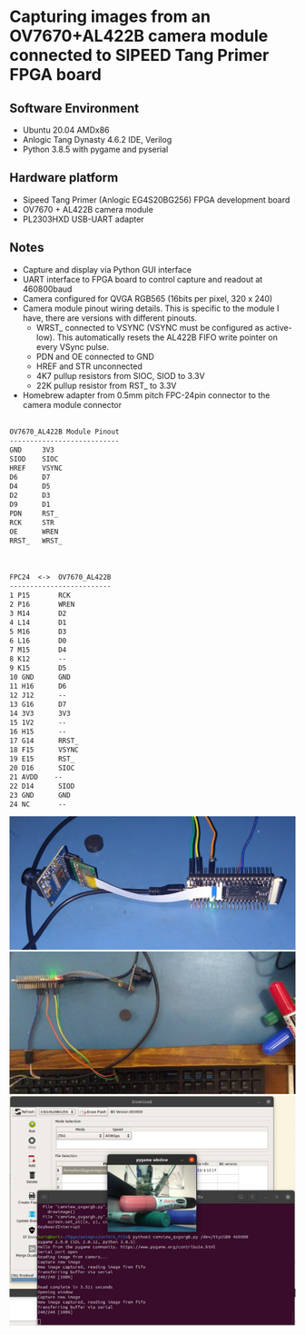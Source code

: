 # Capturing images from an OV7670+AL422B camera module connected to SIPEED Tang Primer FPGA board

## Software Environment
* Ubuntu 20.04 AMDx86
* Anlogic Tang Dynasty 4.6.2 IDE, Verilog
* Python 3.8.5 with pygame and pyserial

## Hardware platform
* Sipeed Tang Primer (Anlogic EG4S20BG256) FPGA development board
* OV7670 + AL422B camera module
* PL2303HXD USB-UART adapter

## Notes
* Capture and display via Python GUI interface
* UART interface to FPGA board to control capture and readout at 460800baud
* Camera configured for QVGA RGB565 (16bits per pixel, 320 x 240)
* Camera module pinout wiring details. This is specific to the module I have, there are versions with different pinouts.
    * WRST_ connected to VSYNC (VSYNC must be configured as active-low). This automatically resets the AL422B FIFO write
    pointer on every VSync pulse.
    * PDN and OE connected to GND
    * HREF and STR unconnected
    * 4K7 pullup resistors from SIOC, SIOD to 3.3V
    * 22K pullup resistor from RST_ to 3.3V
* Homebrew adapter from 0.5mm pitch FPC-24pin connector to the camera module connector
```

OV7670_AL422B Module Pinout
---------------------------
GND     3V3
SIOD    SIOC
HREF    VSYNC
D6      D7
D4      D5
D2      D3
D9      D1
PDN     RST_
RCK     STR
OE      WREN
RRST_   WRST_


    
FPC24  <->  OV7670_AL422B
-------------------------
1 P15	    RCK
2 P16	    WREN
3 M14	    D2
4 L14	    D1
5 M16	    D3
6 L16	    D0
7 M15	    D4
8 K12	    --
9 K15	    D5
10 GND	    GND
11 H16	    D6
12 J12	    --
13 G16	    D7
14 3V3	    3V3
15 1V2	    --
16 H15	    --
17 G14	    RRST_
18 F15	    VSYNC
19 E15	    RST_
20 D16	    SIOC
21 AVDD    --
22 D14	    SIOD
23 GND	    GND
24 NC	    --

```
<img src="docs/tang_primer_ov7670.jpg" />

<img src="docs/capture_setup.jpg" />

<img src="docs/python_capture.png" />

